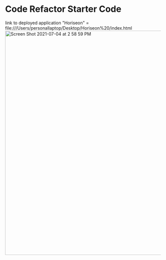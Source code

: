 # Code Refactor Starter Code
link to deployed application "Horiseon" = file:///Users/personallaptop/Desktop/Horiseon%20/index.html
<img width="726" alt="Screen Shot 2021-07-04 at 2 58 59 PM" src="https://user-images.githubusercontent.com/85267570/124398057-4515c280-dcd9-11eb-85ec-5e7b953bdbd2.png">

